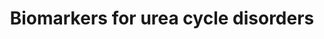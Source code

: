 ---
annotations:
- id: DOID:9280
  parent: genetic disease
  type: Disease Ontology
  value: carbamoyl phosphate synthetase I deficiency disease
- id: DOID:9278
  parent: genetic disease
  type: Disease Ontology
  value: hyperargininemia
- id: DOID:9271
  parent: genetic disease
  type: Disease Ontology
  value: ornithine carbamoyltransferase deficiency
- id: DOID:9267
  parent: genetic disease
  type: Disease Ontology
  value: urea cycle disorder
- id: DOID:9273
  parent: genetic disease
  type: Disease Ontology
  value: citrullinemia
- id: PW:0000076
  parent: classic metabolic pathway
  type: Pathway Ontology
  value: urea cycle pathway
- id: DOID:14755
  parent: genetic disease
  type: Disease Ontology
  value: argininosuccinic aciduria
- id: PW:0002142
  parent: disease pathway
  type: Pathway Ontology
  value: inborn error of urea cycle pathway
authors:
- IreneHemel
- DeSl
- Egonw
- MaintBot
description: Urea cycle disorders are caused by enzyme or transporter defects in the
  Urea cycle (WP4571). These diseases are characterised by hyperammonemia, respiratory
  alkalosis and encephalopathy and the severity of the disease depends on the severity
  of the defect and the place of the defect in the cycle. Severe forms usually have
  an onset in infancy, while mild forms can also present in adulthood. The diagnosis
  of Urea cycle disorders is based on altered concentrations of different metabolic
  biochemical markers. Some of these markers are metabolites in the Urea cycle, but
  there are also several other markers, that are either indirectly or not related
  to the Urea cycle. All metabolic markers used for the diagnosis of at least one
  Urea cycle disorder and their relations are visualized in this pathway.  Biochemical
  markers derived from http://www.iembase.org/, for all diseases pictured in WP4571
last-edited: 2019-09-17
ndex: 21d703bd-8b6c-11eb-9e72-0ac135e8bacf
organisms:
- Homo sapiens
redirect_from:
- /index.php/Pathway:WP4583
- /instance/WP4583
- /instance/WP4583_r123408
revision: r123408
schema-jsonld:
- '@context': https://schema.org/
  '@id': https://wikipathways.github.io/pathways/WP4583.html
  '@type': Dataset
  creator:
    '@type': Organization
    name: WikiPathways
  description: Urea cycle disorders are caused by enzyme or transporter defects in
    the Urea cycle (WP4571). These diseases are characterised by hyperammonemia, respiratory
    alkalosis and encephalopathy and the severity of the disease depends on the severity
    of the defect and the place of the defect in the cycle. Severe forms usually have
    an onset in infancy, while mild forms can also present in adulthood. The diagnosis
    of Urea cycle disorders is based on altered concentrations of different metabolic
    biochemical markers. Some of these markers are metabolites in the Urea cycle,
    but there are also several other markers, that are either indirectly or not related
    to the Urea cycle. All metabolic markers used for the diagnosis of at least one
    Urea cycle disorder and their relations are visualized in this pathway.  Biochemical
    markers derived from http://www.iembase.org/, for all diseases pictured in WP4571
  keywords:
  - (S)-Beta-aminoisobutyrate
  - ALT
  - ARG1
  - ASL
  - ASS1
  - AST
  - Arginine
  - Argininosuccinate
  - Aspartate
  - Beta-alanine
  - Carbamoyl-phosphate
  - Citrulline
  - Creatine
  - Factor VII
  - Factor X
  - Fumarate
  - GAMT
  - GATM
  - GLS2
  - Galactose
  - Glutamate
  - Glutamine
  - Guanidinoacetate
  - Homocitrulline
  - Methionine
  - N-acetylglutamate
  - NAGS
  - NH4+
  - OTC
  - Ornithine
  - Orotate
  - Threonine
  - Tyrosine
  - Urea
  license: CC0
  name: Biomarkers for urea cycle disorders
seo: CreativeWork
title: Biomarkers for urea cycle disorders
wpid: WP4583
---